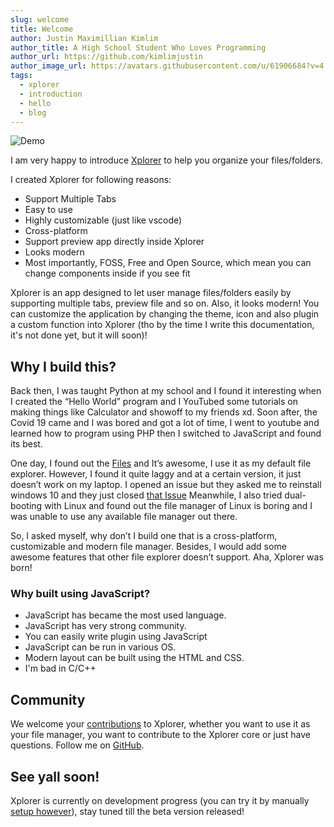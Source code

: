 ```yaml
---
slug: welcome
title: Welcome
author: Justin Maximillian Kimlim
author_title: A High School Student Who Loves Programming
author_url: https://github.com/kimlimjustin
author_image_url: https://avatars.githubusercontent.com/u/61906684?v=4
tags:
  - xplorer
  - introduction
  - hello
  - blog
---
```

![Demo](https://camo.githubusercontent.com/7c638a81d598d3ebccdf5d4b213b7b88950fb2d186ef28796826014a671029c7/68747470733a2f2f64726976652e676f6f676c652e636f6d2f75633f6578706f72743d766965772669643d3153427555633042684334396472754a776e6457326d61625339616d546f73705a)

I am very happy to introduce [Xplorer](https://xplorer.vercel.app) to help you organize your files/folders.

I created Xplorer for following reasons:
* Support Multiple Tabs
* Easy to use
* Highly customizable (just like vscode)
* Cross-platform
* Support preview app directly inside Xplorer
* Looks modern
* Most importantly, FOSS, Free and Open Source, which mean you can change components inside if you see fit

Xplorer is an app designed to let user manage files/folders easily by supporting multiple tabs, preview file and so on. Also, it looks modern! You can customize the application by changing the theme, icon and also plugin a custom function into Xplorer (tho by the time I write this documentation, it's not done yet, but it will soon)!

## Why I build this?

Back then, I was taught Python at my school and I found it interesting when I created the “Hello World” program and I YouTubed some tutorials on making things like Calculator and showoff to my friends xd. Soon after, the Covid 19 came and I was bored and got a lot of time, I went to youtube and learned how to program using PHP then I switched to JavaScript and found its best.

One day, I found out the [Files](https://files-community.github.io/) and It’s awesome, I use it as my default file explorer. However, I found it quite laggy and at a certain version, it just doesn’t work on my laptop. I opened an issue but they asked me to reinstall windows 10 and they just closed [that Issue](https://github.com/files-community/Files/issues/4287) Meanwhile, I also tried dual-booting with Linux and found out the file manager of Linux is boring and I was unable to use any available file manager out there.

So, I asked myself, why don’t I build one that is a cross-platform, customizable and modern file manager. Besides, I would add some awesome features that other file explorer doesn’t support. Aha, Xplorer was born!

### Why built using JavaScript?
- JavaScript has became the most used language.
- JavaScript has very strong community.
- You can easily write plugin using JavaScript
- JavaScript can be run in various OS.
- Modern layout can be built using the HTML and CSS.
- I'm bad in C/C++

## Community
We welcome your [contributions](https://xplorer.vercel.app/community/Contributing/) to Xplorer, whether you want to use it as your file manager, you want to contribute to the Xplorer core or just have questions. Follow me on [GitHub](https://github.com/kimlimjustin).

## See yall soon!
Xplorer is currently on development progress (you can try it by manually [setup however](https://xplorer.vercel.app/community/Contributing/#working-on-xplorer-code)), stay tuned till the beta version released!